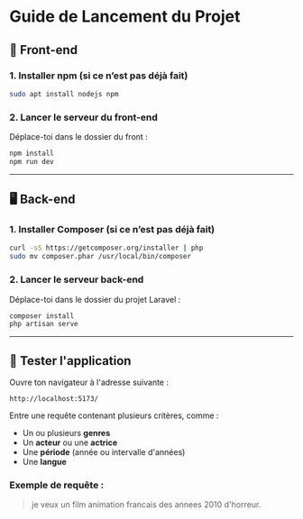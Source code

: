 # Guide de Lancement du Projet

## 🔧 Front-end

### 1. Installer npm (si ce n’est pas déjà fait)

```bash
sudo apt install nodejs npm
```

### 2. Lancer le serveur du front-end

Déplace-toi dans le dossier du front :

```bash
npm install
npm run dev
```

---

## 🖥️ Back-end

### 1. Installer Composer (si ce n’est pas déjà fait)

```bash
curl -sS https://getcomposer.org/installer | php
sudo mv composer.phar /usr/local/bin/composer
```

### 2. Lancer le serveur back-end

Déplace-toi dans le dossier du projet Laravel :

```bash
composer install
php artisan serve
```

---

## 🧪 Tester l'application

Ouvre ton navigateur à l'adresse suivante :

```
http://localhost:5173/
```

Entre une requête contenant plusieurs critères, comme :

- Un ou plusieurs **genres**
- Un **acteur** ou une **actrice**
- Une **période** (année ou intervalle d'années)
- Une **langue**

### Exemple de requête :

> je veux un film animation francais des annees 2010 d'horreur.
